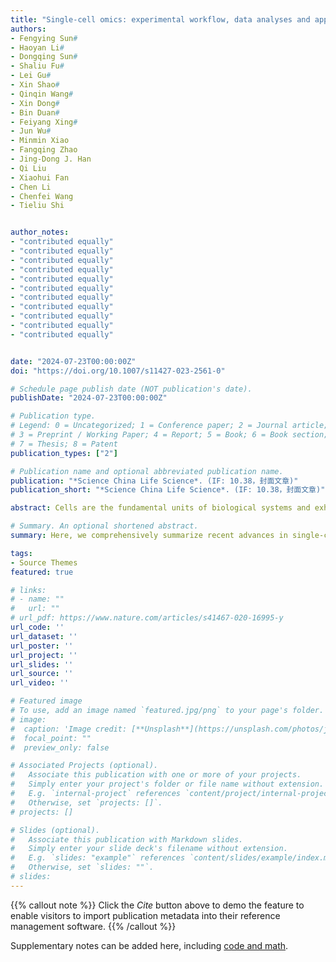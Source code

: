 ```yaml
---
title: "Single-cell omics: experimental workflow, data analyses and applications"
authors:
- Fengying Sun#
- Haoyan Li#
- Dongqing Sun#
- Shaliu Fu#
- Lei Gu#
- Xin Shao#
- Qinqin Wang#
- Xin Dong#
- Bin Duan#
- Feiyang Xing#
- Jun Wu#
- Minmin Xiao
- Fangqing Zhao
- Jing-Dong J. Han
- Qi Liu
- Xiaohui Fan
- Chen Li
- Chenfei Wang
- Tieliu Shi


author_notes:
- "contributed equally"
- "contributed equally"
- "contributed equally"
- "contributed equally"
- "contributed equally"
- "contributed equally"
- "contributed equally"
- "contributed equally"
- "contributed equally"
- "contributed equally"
- "contributed equally"


date: "2024-07-23T00:00:00Z"
doi: "https://doi.org/10.1007/s11427-023-2561-0"

# Schedule page publish date (NOT publication's date).
publishDate: "2024-07-23T00:00:00Z"

# Publication type.
# Legend: 0 = Uncategorized; 1 = Conference paper; 2 = Journal article;
# 3 = Preprint / Working Paper; 4 = Report; 5 = Book; 6 = Book section;
# 7 = Thesis; 8 = Patent
publication_types: ["2"]

# Publication name and optional abbreviated publication name.
publication: "*Science China Life Science*. (IF: 10.38，封面文章)"
publication_short: "*Science China Life Science*. (IF: 10.38，封面文章)"

abstract: Cells are the fundamental units of biological systems and exhibit unique development trajectories and molecular features. Our exploration of how the genomes orchestrate the formation and maintenance of each cell, and control the cellular phenotypes of various organismsis, is both captivating and intricate. Since the inception of the first single-cell RNA technology, technologies related to single-cell sequencing have experienced rapid advancements in recent years. These technologies have expanded horizontally to include single-cell genome, epigenome, proteome, and metabolome, while vertically, they have progressed to integrate multiple omics data and incorporate additional information such as spatial scRNA-seq and CRISPR screening. Single-cell omics represent a groundbreaking advancement in the biomedical field, offering profound insights into the understanding of complex diseases, including cancers.

# Summary. An optional shortened abstract.
summary: Here, we comprehensively summarize recent advances in single-cell omics technologies, with a specific focus on the methodology section. This overview aims to guide researchers in selecting appropriate methods for single-cell sequencing and related data analysis.

tags:
- Source Themes
featured: true

# links:
# - name: ""
#   url: ""
# url_pdf: https://www.nature.com/articles/s41467-020-16995-y
url_code: ''
url_dataset: ''
url_poster: ''
url_project: ''
url_slides: ''
url_source: ''
url_video: ''

# Featured image
# To use, add an image named `featured.jpg/png` to your page's folder. 
# image:
#  caption: 'Image credit: [**Unsplash**](https://unsplash.com/photos/jdD8gXaTZsc)'
#  focal_point: ""
#  preview_only: false

# Associated Projects (optional).
#   Associate this publication with one or more of your projects.
#   Simply enter your project's folder or file name without extension.
#   E.g. `internal-project` references `content/project/internal-project/index.md`.
#   Otherwise, set `projects: []`.
# projects: []

# Slides (optional).
#   Associate this publication with Markdown slides.
#   Simply enter your slide deck's filename without extension.
#   E.g. `slides: "example"` references `content/slides/example/index.md`.
#   Otherwise, set `slides: ""`.
# slides:
---
```


{{% callout note %}}
Click the *Cite* button above to demo the feature to enable visitors to import publication metadata into their reference management software.
{{% /callout %}}

Supplementary notes can be added here, including [code and math](https://sourcethemes.com/academic/docs/writing-markdown-latex/).
